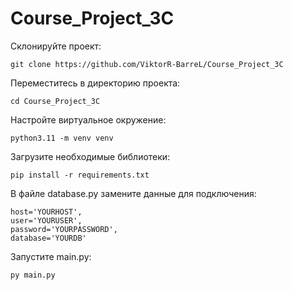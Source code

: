 # Course_Project_3C

Склонируйте проект:
```
git clone https://github.com/ViktorR-BarreL/Course_Project_3C
```

Переместитесь в директорию проекта:
```
cd Course_Project_3C
```

Настройте виртуальное окружение:
```
python3.11 -m venv venv
```

Загрузите необходимые библиотеки:
```
pip install -r requirements.txt
```

В файле database.py замените данные для подключения:
```
host='YOURHOST',
user='YOURUSER',
password='YOURPASSWORD',
database='YOURDB'
```

Запустите main.py:
```
py main.py
```

